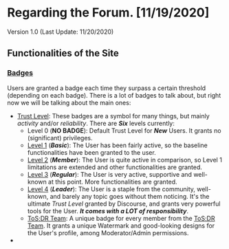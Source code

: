 # Regarding the Forum. [11/19/2020]

Version 1.0 (Last Update: 11/20/2020)

## Functionalities of the Site
### [Badges](https://forum.tosdr.org/badges)
Users are granted a badge each time they surpass a certain threshold (depending on each badge). There is a lot of badges to talk about, but right now we will be talking about the main ones:
  - [Trust Level](https://blog.discourse.org/2018/06/understanding-discourse-trust-levels): These badges are a symbol for many things, but mainly _activity_ and/or _reliability_. There are ***Six*** levels currently:
    - Level 0 (**NO BADGE**): Default Trust Level for ***New*** Users. It grants no (significant) privileges.
    - [Level 1](https://forum.tosdr.org/badges/1/basic) (***Basic***): The User has been fairly active, so the baseline functionalities have been granted to the user.
    - [Level 2](https://forum.tosdr.org/badges/2/member) (***Member***): The User is quite active in comparison, so Level 1 limitations are extended and other functionalities are granted.
    - [Level 3](https://forum.tosdr.org/badges/3/regular) (***Regular***): The User is very active, supportive and well-known at this point. More functionalities are granted.
    - [Level 4](https://forum.tosdr.org/badges/4/leader) (***Leader***): The User is a staple from the community, well-known, and barely any topic goes without them noticing. It's the ultimate *Trust Level* granted by Discourse, and grants very powerful tools for the User. ***It comes with a LOT of responsibility***.
    - [ToS;DR Team](https://forum.tosdr.org/badges/107/tos-dr-team): A unique badge for every member from the [ToS;DR Team](https://tosdr.org/about.html). It grants a unique Watermark and good-looking designs for the User's profile, among Moderator/Admin permissions.
  - 
